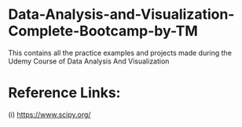 # Data-Analysis-and-Visualization-Complete-Bootcamp-by-TM
This contains all the practice examples and projects made during the Udemy Course of Data Analysis And Visualization

# Reference Links:
  (i) https://www.scipy.org/
  
